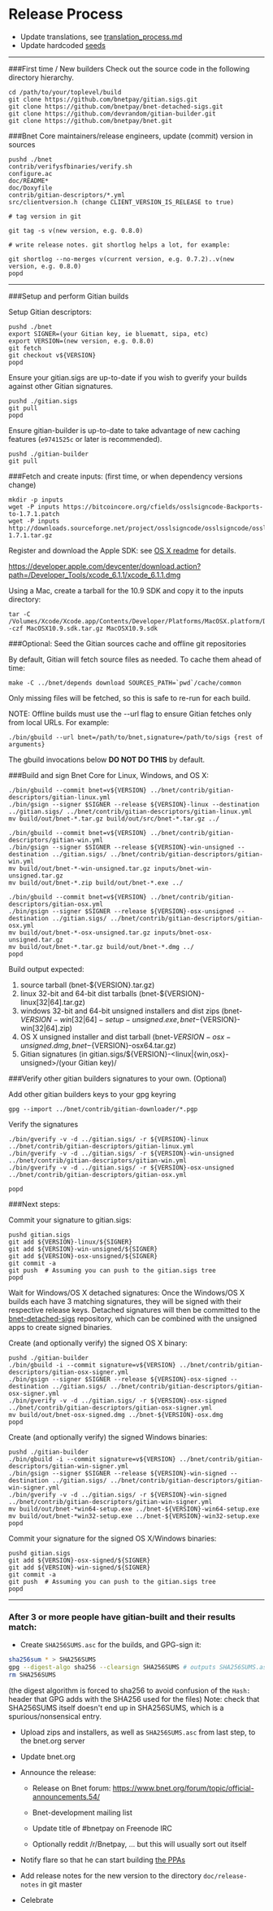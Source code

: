 Release Process
====================

* Update translations, see [translation_process.md](https://github.com/bnetpay/bnet/blob/master/doc/translation_process.md#syncing-with-transifex)
* Update hardcoded [seeds](/contrib/seeds)

* * *

###First time / New builders
Check out the source code in the following directory hierarchy.

	cd /path/to/your/toplevel/build
	git clone https://github.com/bnetpay/gitian.sigs.git
	git clone https://github.com/bnetpay/bnet-detached-sigs.git
	git clone https://github.com/devrandom/gitian-builder.git
	git clone https://github.com/bnetpay/bnet.git

###Bnet Core maintainers/release engineers, update (commit) version in sources

	pushd ./bnet
	contrib/verifysfbinaries/verify.sh
	configure.ac
	doc/README*
	doc/Doxyfile
	contrib/gitian-descriptors/*.yml
	src/clientversion.h (change CLIENT_VERSION_IS_RELEASE to true)

	# tag version in git

	git tag -s v(new version, e.g. 0.8.0)

	# write release notes. git shortlog helps a lot, for example:

	git shortlog --no-merges v(current version, e.g. 0.7.2)..v(new version, e.g. 0.8.0)
	popd

* * *

###Setup and perform Gitian builds

 Setup Gitian descriptors:

	pushd ./bnet
	export SIGNER=(your Gitian key, ie bluematt, sipa, etc)
	export VERSION=(new version, e.g. 0.8.0)
	git fetch
	git checkout v${VERSION}
	popd

  Ensure your gitian.sigs are up-to-date if you wish to gverify your builds against other Gitian signatures.

	pushd ./gitian.sigs
	git pull
	popd

  Ensure gitian-builder is up-to-date to take advantage of new caching features (`e9741525c` or later is recommended).

	pushd ./gitian-builder
	git pull

###Fetch and create inputs: (first time, or when dependency versions change)

	mkdir -p inputs
	wget -P inputs https://bitcoincore.org/cfields/osslsigncode-Backports-to-1.7.1.patch
	wget -P inputs http://downloads.sourceforge.net/project/osslsigncode/osslsigncode/osslsigncode-1.7.1.tar.gz

 Register and download the Apple SDK: see [OS X readme](README_osx.txt) for details.

 https://developer.apple.com/devcenter/download.action?path=/Developer_Tools/xcode_6.1.1/xcode_6.1.1.dmg

 Using a Mac, create a tarball for the 10.9 SDK and copy it to the inputs directory:

	tar -C /Volumes/Xcode/Xcode.app/Contents/Developer/Platforms/MacOSX.platform/Developer/SDKs/ -czf MacOSX10.9.sdk.tar.gz MacOSX10.9.sdk

###Optional: Seed the Gitian sources cache and offline git repositories

By default, Gitian will fetch source files as needed. To cache them ahead of time:

	make -C ../bnet/depends download SOURCES_PATH=`pwd`/cache/common

Only missing files will be fetched, so this is safe to re-run for each build.

NOTE: Offline builds must use the --url flag to ensure Gitian fetches only from local URLs. For example:
```
./bin/gbuild --url bnet=/path/to/bnet,signature=/path/to/sigs {rest of arguments}
```
The gbuild invocations below <b>DO NOT DO THIS</b> by default.

###Build and sign Bnet Core for Linux, Windows, and OS X:

	./bin/gbuild --commit bnet=v${VERSION} ../bnet/contrib/gitian-descriptors/gitian-linux.yml
	./bin/gsign --signer $SIGNER --release ${VERSION}-linux --destination ../gitian.sigs/ ../bnet/contrib/gitian-descriptors/gitian-linux.yml
	mv build/out/bnet-*.tar.gz build/out/src/bnet-*.tar.gz ../

	./bin/gbuild --commit bnet=v${VERSION} ../bnet/contrib/gitian-descriptors/gitian-win.yml
	./bin/gsign --signer $SIGNER --release ${VERSION}-win-unsigned --destination ../gitian.sigs/ ../bnet/contrib/gitian-descriptors/gitian-win.yml
	mv build/out/bnet-*-win-unsigned.tar.gz inputs/bnet-win-unsigned.tar.gz
	mv build/out/bnet-*.zip build/out/bnet-*.exe ../

	./bin/gbuild --commit bnet=v${VERSION} ../bnet/contrib/gitian-descriptors/gitian-osx.yml
	./bin/gsign --signer $SIGNER --release ${VERSION}-osx-unsigned --destination ../gitian.sigs/ ../bnet/contrib/gitian-descriptors/gitian-osx.yml
	mv build/out/bnet-*-osx-unsigned.tar.gz inputs/bnet-osx-unsigned.tar.gz
	mv build/out/bnet-*.tar.gz build/out/bnet-*.dmg ../
	popd

  Build output expected:

  1. source tarball (bnet-${VERSION}.tar.gz)
  2. linux 32-bit and 64-bit dist tarballs (bnet-${VERSION}-linux[32|64].tar.gz)
  3. windows 32-bit and 64-bit unsigned installers and dist zips (bnet-${VERSION}-win[32|64]-setup-unsigned.exe, bnet-${VERSION}-win[32|64].zip)
  4. OS X unsigned installer and dist tarball (bnet-${VERSION}-osx-unsigned.dmg, bnet-${VERSION}-osx64.tar.gz)
  5. Gitian signatures (in gitian.sigs/${VERSION}-<linux|{win,osx}-unsigned>/(your Gitian key)/

###Verify other gitian builders signatures to your own. (Optional)

  Add other gitian builders keys to your gpg keyring

	gpg --import ../bnet/contrib/gitian-downloader/*.pgp

  Verify the signatures

	./bin/gverify -v -d ../gitian.sigs/ -r ${VERSION}-linux ../bnet/contrib/gitian-descriptors/gitian-linux.yml
	./bin/gverify -v -d ../gitian.sigs/ -r ${VERSION}-win-unsigned ../bnet/contrib/gitian-descriptors/gitian-win.yml
	./bin/gverify -v -d ../gitian.sigs/ -r ${VERSION}-osx-unsigned ../bnet/contrib/gitian-descriptors/gitian-osx.yml

	popd

###Next steps:

Commit your signature to gitian.sigs:

	pushd gitian.sigs
	git add ${VERSION}-linux/${SIGNER}
	git add ${VERSION}-win-unsigned/${SIGNER}
	git add ${VERSION}-osx-unsigned/${SIGNER}
	git commit -a
	git push  # Assuming you can push to the gitian.sigs tree
	popd

  Wait for Windows/OS X detached signatures:
	Once the Windows/OS X builds each have 3 matching signatures, they will be signed with their respective release keys.
	Detached signatures will then be committed to the [bnet-detached-sigs](https://github.com/bnetpay/bnet-detached-sigs) repository, which can be combined with the unsigned apps to create signed binaries.

  Create (and optionally verify) the signed OS X binary:

	pushd ./gitian-builder
	./bin/gbuild -i --commit signature=v${VERSION} ../bnet/contrib/gitian-descriptors/gitian-osx-signer.yml
	./bin/gsign --signer $SIGNER --release ${VERSION}-osx-signed --destination ../gitian.sigs/ ../bnet/contrib/gitian-descriptors/gitian-osx-signer.yml
	./bin/gverify -v -d ../gitian.sigs/ -r ${VERSION}-osx-signed ../bnet/contrib/gitian-descriptors/gitian-osx-signer.yml
	mv build/out/bnet-osx-signed.dmg ../bnet-${VERSION}-osx.dmg
	popd

  Create (and optionally verify) the signed Windows binaries:

	pushd ./gitian-builder
	./bin/gbuild -i --commit signature=v${VERSION} ../bnet/contrib/gitian-descriptors/gitian-win-signer.yml
	./bin/gsign --signer $SIGNER --release ${VERSION}-win-signed --destination ../gitian.sigs/ ../bnet/contrib/gitian-descriptors/gitian-win-signer.yml
	./bin/gverify -v -d ../gitian.sigs/ -r ${VERSION}-win-signed ../bnet/contrib/gitian-descriptors/gitian-win-signer.yml
	mv build/out/bnet-*win64-setup.exe ../bnet-${VERSION}-win64-setup.exe
	mv build/out/bnet-*win32-setup.exe ../bnet-${VERSION}-win32-setup.exe
	popd

Commit your signature for the signed OS X/Windows binaries:

	pushd gitian.sigs
	git add ${VERSION}-osx-signed/${SIGNER}
	git add ${VERSION}-win-signed/${SIGNER}
	git commit -a
	git push  # Assuming you can push to the gitian.sigs tree
	popd

-------------------------------------------------------------------------

### After 3 or more people have gitian-built and their results match:

- Create `SHA256SUMS.asc` for the builds, and GPG-sign it:
```bash
sha256sum * > SHA256SUMS
gpg --digest-algo sha256 --clearsign SHA256SUMS # outputs SHA256SUMS.asc
rm SHA256SUMS
```
(the digest algorithm is forced to sha256 to avoid confusion of the `Hash:` header that GPG adds with the SHA256 used for the files)
Note: check that SHA256SUMS itself doesn't end up in SHA256SUMS, which is a spurious/nonsensical entry.

- Upload zips and installers, as well as `SHA256SUMS.asc` from last step, to the bnet.org server

- Update bnet.org

- Announce the release:

  - Release on Bnet forum: https://www.bnet.org/forum/topic/official-announcements.54/

  - Bnet-development mailing list

  - Update title of #bnetpay on Freenode IRC

  - Optionally reddit /r/Bnetpay, ... but this will usually sort out itself

- Notify flare so that he can start building [the PPAs](https://launchpad.net/~bnet.org/+archive/ubuntu/bnet)

- Add release notes for the new version to the directory `doc/release-notes` in git master

- Celebrate
